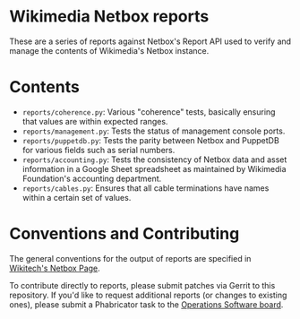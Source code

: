 # Wikimedia Netbox reports #

These are a series of reports against Netbox's Report API used to
verify and manage the contents of Wikimedia's Netbox instance.

# Contents #

* `reports/coherence.py`: Various "coherence" tests, basically ensuring that values are within expected ranges.
* `reports/management.py`: Tests the status of management console ports.
* `reports/puppetdb.py`: Tests the parity between Netbox and PuppetDB for various fields such as serial numbers.
* `reports/accounting.py`: Tests the consistency of Netbox data and asset information in a Google Sheet spreadsheet as maintained by Wikimedia Foundation's accounting department.
* `reports/cables.py`: Ensures that all cable terminations have names within a certain set of values.

# Conventions and Contributing #

The general conventions for the output of reports are specified in
[Wikitech's Netbox Page](https://wikitech.wikimedia.org/wiki/Netbox#Reports).

To contribute directly to reports, please submit patches via Gerrit to
this repository. If you'd like to request additional reports (or
changes to existing ones), please submit a Phabricator task to the
[Operations Software board](https://phabricator.wikimedia.org/tag/operations-software-development/).

